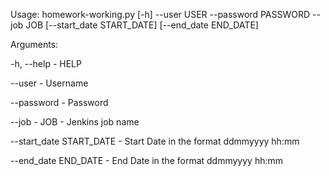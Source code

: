 Usage: homework-working.py [-h] --user USER --password PASSWORD --job JOB [--start_date START_DATE] [--end_date END_DATE]


Arguments:

  -h, --help - HELP
	
  --user - Username
	
  --password - Password
	
  --job - JOB - Jenkins job name
	
  --start_date START_DATE - Start Date in the format ddmmyyyy hh:mm
												
  --end_date END_DATE - End Date in the format ddmmyyyy hh:mm
